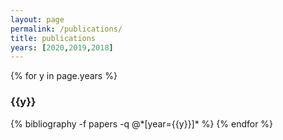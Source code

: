 ```yaml
---
layout: page
permalink: /publications/
title: publications
years: [2020,2019,2018]
---
```


{% for y in page.years %}
  <h3 class="year">{{y}}</h3>
  {% bibliography -f papers -q @*[year={{y}}]* %}
{% endfor %}
